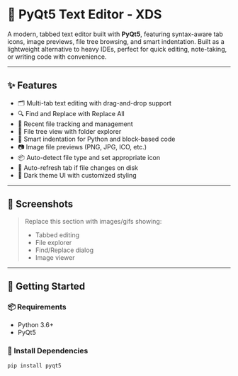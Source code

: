 # 📝 PyQt5 Text Editor - XDS

A modern, tabbed text editor built with **PyQt5**, featuring syntax-aware tab icons, image previews, file tree browsing, and smart indentation. Built as a lightweight alternative to heavy IDEs, perfect for quick editing, note-taking, or writing code with convenience.

---

## ✨ Features

- 🗂️ Multi-tab text editing with drag-and-drop support
- 🔍 Find and Replace with Replace All
- 💾 Recent file tracking and management
- 📁 File tree view with folder explorer
- 🧠 Smart indentation for Python and block-based code
- 📷 Image file previews (PNG, JPG, ICO, etc.)
- 📦 Auto-detect file type and set appropriate icon
- 🔄 Auto-refresh tab if file changes on disk
- 🌙 Dark theme UI with customized styling

---

## 📸 Screenshots

> Replace this section with images/gifs showing:
> - Tabbed editing
> - File explorer
> - Find/Replace dialog
> - Image viewer

---

## 🚀 Getting Started

### 📦 Requirements
- Python 3.6+
- PyQt5

### 🔧 Install Dependencies
```bash
pip install pyqt5
